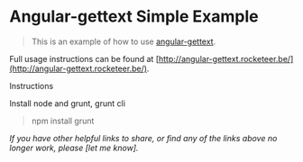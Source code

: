 # Angular-gettext Simple Example

> This is an example of how to use [angular-gettext](http://angular-gettext.rocketeer.be/).

Full usage instructions can be found at [http://angular-gettext.rocketeer.be/](http://angular-gettext.rocketeer.be/).

Instructions

Install node and grunt, grunt cli

> npm install
> grunt

_If you have other helpful links to share, or find any of the links above no longer work, please [let me know]._
